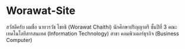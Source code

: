 # Worawat-Site
สวัสดีครับ ผมชื่อ นายวรวัช ไชยธิ (Worawat Chaithi)
นักศึกษาปริญญาตรี ชั้นปีที่ 3
คณะเทคโนโลยีสารสนเทศ (Information Technology)
สาขา คอมพิวเตอร์ธุรกิจ (Business Computer)
